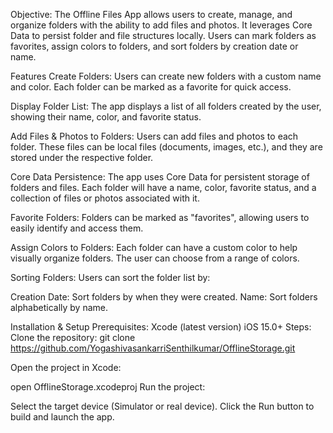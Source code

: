 Objective:
The Offline Files App allows users to create, manage, and organize folders with the ability to add files and photos. It leverages Core Data to persist folder and file structures locally. Users can mark folders as favorites, assign colors to folders, and sort folders by creation date or name. 

Features
Create Folders:
Users can create new folders with a custom name and color. Each folder can be marked as a favorite for quick access.

Display Folder List:
The app displays a list of all folders created by the user, showing their name, color, and favorite status.

Add Files & Photos to Folders:
Users can add files and photos to each folder. These files can be local files (documents, images, etc.), and they are stored under the respective folder.

Core Data Persistence:
The app uses Core Data for persistent storage of folders and files. Each folder will have a name, color, favorite status, and a collection of files or photos associated with it.

Favorite Folders:
Folders can be marked as "favorites", allowing users to easily identify and access them.

Assign Colors to Folders:
Each folder can have a custom color to help visually organize folders. The user can choose from a range of colors.

Sorting Folders:
Users can sort the folder list by:

Creation Date: Sort folders by when they were created.
Name: Sort folders alphabetically by name. 

Installation & Setup
Prerequisites:
Xcode (latest version)
iOS 15.0+
Steps:
Clone the repository:
git clone https://github.com/YogashivasankarriSenthilkumar/OfflineStorage.git

Open the project in Xcode:

open OfflineStorage.xcodeproj
Run the project:

Select the target device (Simulator or real device).
Click the Run button to build and launch the app.
